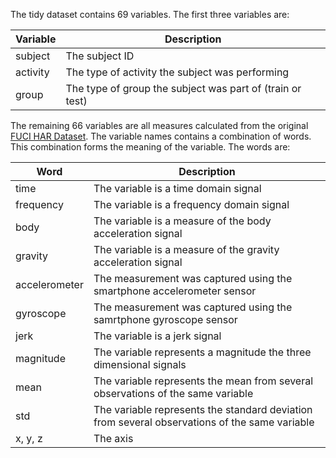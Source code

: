 The tidy dataset contains 69 variables. The first three variables are:

| Variable                     | Description                                                                                                                              |
|------------------------------|------------------------------------------------------------------------------------------------------------------------------------------|
| subject                      | The subject ID                                                                                                                           |
| activity                     | The type of activity the subject was performing                                                                                          |
| group                        | The type of group the subject was part of (train or test)                                                                                |

The remaining 66 variables are all measures calculated from the original [FUCI HAR Dataset](https://d396qusza40orc.cloudfront.net/getdata%2Fprojectfiles%2FUCI%20HAR%20Dataset.zip). The variable names contains a combination of words. This combination forms the meaning of the variable. The words are:

| Word                         | Description                                                                                                                              |
|------------------------------|------------------------------------------------------------------------------------------------------------------------------------------|
| time                         | The variable is a time domain signal                                                                                                     |
| frequency                    | The variable is a frequency domain signal                                                                                                |
| body                         | The variable is a measure of the body acceleration signal                                                                                |
| gravity                      | The variable is a measure of the gravity acceleration signal                                                                             |
| accelerometer                | The measurement was captured using the smartphone accelerometer sensor                                                                   |
| gyroscope                    | The measurement was captured using the samrtphone gyroscope sensor                                                                       |
| jerk                         | The variable is a jerk signal                                                                                                            |
| magnitude                    | The variable represents a magnitude the three dimensional signals                                                                        |
| mean                         | The variable represents the mean from several observations of the same variable                                                          |
| std                          | The variable represents the standard deviation from several observations of the same variable                                            |
| x, y, z                      | The axis                                                                                                                                 |
